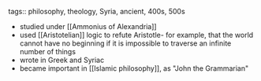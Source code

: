 tags:: philosophy, theology, Syria, ancient, 400s, 500s

- studied under [[Ammonius of Alexandria]]
- used [[Aristotelian]] logic to refute Aristotle- for example, that the world cannot have no beginning if it is impossible to traverse an infinite number of things
- wrote in Greek and Syriac
- became important in [[Islamic philosophy]], as "John the Grammarian"